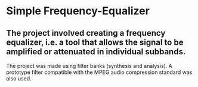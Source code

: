# Simple Frequency-Equalizer

## The project involved creating a frequency equalizer, i.e. a tool that allows the signal to be amplified or attenuated in individual subbands.
The project was made using filter banks (synthesis and analysis). A prototype filter compatible with the MPEG audio compression standard was also used.
